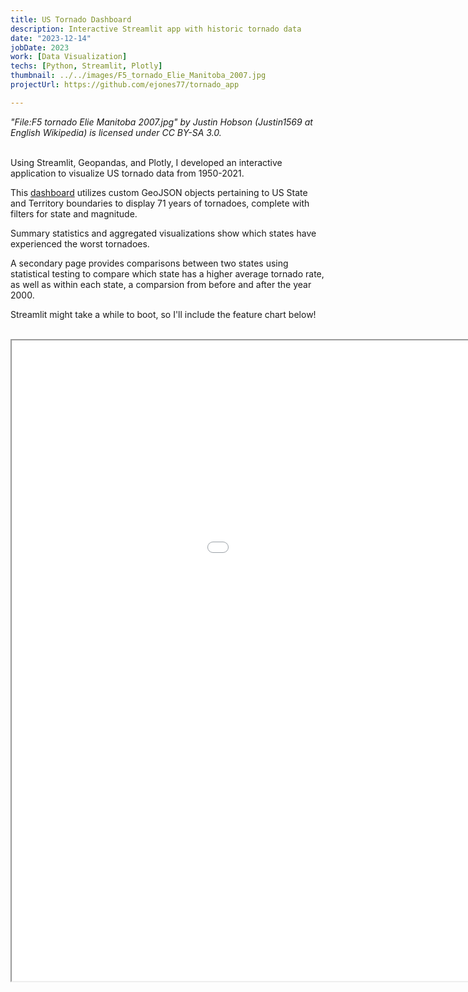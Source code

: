 ```yaml
---
title: US Tornado Dashboard
description: Interactive Streamlit app with historic tornado data
date: "2023-12-14"
jobDate: 2023
work: [Data Visualization]
techs: [Python, Streamlit, Plotly]
thumbnail: ../../images/F5_tornado_Elie_Manitoba_2007.jpg
projectUrl: https://github.com/ejones77/tornado_app

---
```

*"File:F5 tornado Elie Manitoba 2007.jpg" by Justin Hobson (Justin1569 at English Wikipedia) is licensed under CC BY-SA 3.0.* <br><br>

Using Streamlit, Geopandas, and Plotly, I developed an interactive application to visualize US tornado data from 1950-2021.

This [dashboard](https://us-tornado-app.streamlit.app/) utilizes custom GeoJSON objects pertaining to US State and Territory boundaries to display 71 years of tornadoes, complete with filters for state and magnitude. 

Summary statistics and aggregated visualizations show which states have experienced the worst tornadoes. 

A secondary page provides comparisons between two states using statistical testing to compare which state has a higher average tornado rate, as well as within each state, a comparsion from before and after the year 2000. 

Streamlit might take a while to boot, so I'll include the feature chart below!
<br>
<br>
<div class="center-iframe">
<iframe class="iframe-chart" src="../../charts/tornado-map.html" width="1225" height="1025" scrolling="no"></iframe>
</div>